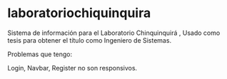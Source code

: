 # laboratoriochiquinquira
Sistema de información para el Laboratorio Chinquinquirá , Usado como tesis para obtener el título como Ingeniero de Sistemas. 

Problemas que tengo:

Login, Navbar, Register no son responsivos.
